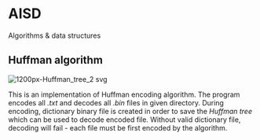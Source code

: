 # AISD
Algorithms &amp; data structures

## Huffman algorithm

![1200px-Huffman_tree_2 svg](https://user-images.githubusercontent.com/80395610/152004649-dc7e7a91-bbf6-4e8f-93ae-a30d92101087.png)

This is an implementation of Huffman encoding algorithm. The program encodes all _.txt_ and decodes all _.bin_ files in given directory. During encoding, dictionary binary file is created in order to save the _Huffman tree_ which can be used to decode encoded file. Without valid dictionary file, decoding will fail - each file must be first encoded by the algorithm.

